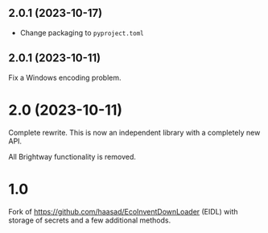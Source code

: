 ## 2.0.1 (2023-10-17)

* Change packaging to `pyproject.toml`

## 2.0.1 (2023-10-11)

Fix a Windows encoding problem.

# 2.0 (2023-10-11)

Complete rewrite. This is now an independent library with a completely new API.

All Brightway functionality is removed.

# 1.0

Fork of https://github.com/haasad/EcoInventDownLoader (EIDL) with storage of secrets and a few additional methods.
